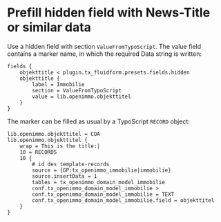 # Prefill hidden field with News-Title or similar data

Use a hidden field with section `ValueFromTypoScript`. The value field contains a marker name, in which the required Data string is written:

```typo3_typoscript
fields {
	objekttitle < plugin.tx_fluidform.presets.fields.hidden
	objekttitle {
		label = Immobilie
		section = ValueFromTypoScript
		value = lib.openimmo.objekttitel
	}
}
```

The marker can be filled as usual by a TypoScript `RECORD` object:

```typo3_typoscript
lib.openimmo.objekttitel = COA
lib.openimmo.objekttitel {
	wrap = This is the title:|
	10 = RECORDS
	10 {
		# id des template-records
		source = {GP:tx_openimmo_immobilie|immobilie}
		source.insertData = 1
		tables = tx_openimmo_domain_model_immobilie
		conf.tx_openimmo_domain_model_immobilie >
		conf.tx_openimmo_domain_model_immobilie = TEXT
		conf.tx_openimmo_domain_model_immobilie.field = objekttitel
	}
}
```
